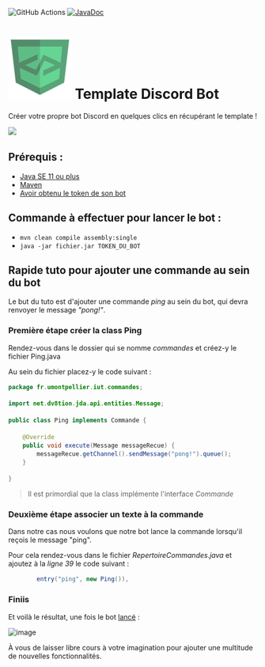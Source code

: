 ![GitHub Actions](https://github.com/DevLab-umontp/template-DiscordBot/workflows/Java%20CI%20with%20Maven/badge.svg)
[![JavaDoc](https://img.shields.io/badge/JavaDoc-Online-green)](https://mathieusoysal.github.io/stats/template-discordbot)
# ![](ressources/devicon.png) Template Discord Bot
Créer votre propre bot Discord en quelques clics en récupérant le template !

[![](https://dabuttonfactory.com/button.png?t=Utiliser+le+template&f=Open+Sans-Bold&ts=14&tc=444&hp=20&vp=10&c=11&bgt=unicolored&bgc=f3f3f3&bs=2&bc=999&shs=1&shc=eee&sho=sw)](http://use.template-discordbot.umontp.fr/)
## Prérequis : 

- [Java SE 11 ou plus](https://docs.oracle.com/en/java/javase/11/install/overview-jdk-installation.html#GUID-8677A77F-231A-40F7-98B9-1FD0B48C346A)
- [Maven](https://maven.apache.org/)
- [Avoir obtenu le token de son bot](https://discord.com/developers/applications)

## Commande à effectuer pour lancer le bot : 

- `mvn clean compile assembly:single`
- `java -jar fichier.jar TOKEN_DU_BOT`

## Rapide tuto pour ajouter une commande au sein du bot
Le but du tuto est d'ajouter une commande *ping* au sein du bot, qui devra renvoyer le message *"pong!"*.

### Première étape créer la class Ping

Rendez-vous dans le dossier qui se nomme *commandes* et créez-y le fichier Ping.java

Au sein du fichier placez-y le code suivant : 

```java
package fr.umontpellier.iut.commandes;

import net.dv8tion.jda.api.entities.Message;

public class Ping implements Commande {

    @Override
    public void execute(Message messageRecue) {
        messageRecue.getChannel().sendMessage("pong!").queue();
    }

}
```

> Il est primordial que la class implémente l'interface *Commande*

### Deuxième étape associer un texte à la commande

Dans notre cas nous voulons que notre bot lance la commande lorsqu'il reçois le message "ping".

Pour cela rendez-vous dans le fichier *RepertoireCommandes.java* et ajoutez à la *ligne 39* le code suivant : 
```java
        entry("ping", new Ping()),
```

### Finiis
Et voilà le résultat, une fois le bot [lancé](https://github.com/DevLab-umontp/template-DiscordBot/#commande-%C3%A0-effectuer-pour-lancer-le-bot-) : 

![image](https://user-images.githubusercontent.com/43273304/107413672-4c151c00-6b11-11eb-98f4-e8e4ada5452a.png)

À vous de laisser libre cours à votre imagination pour ajouter une multitude de nouvelles fonctionnalités.
